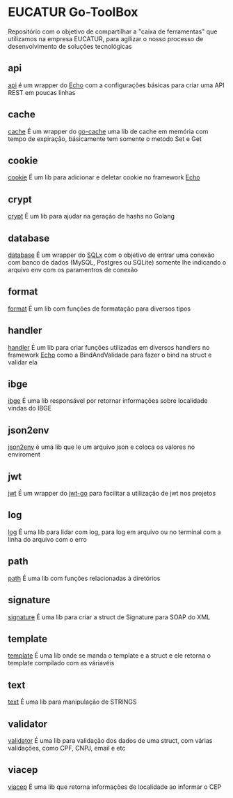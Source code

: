 # EUCATUR Go-ToolBox #
Repositório com o objetivo de compartilhar a "caixa de ferramentas" que utilizamos na empresa EUCATUR, para agilizar o nosso processo de desenvolvimento de soluções tecnológicas

## api ##

[api](https://github.com/eucatur/go-toolbox/tree/master/api) é um wrapper do [Echo](https://github.com/labstack/echo) com a configurações básicas para criar uma API REST em poucas linhas

## cache ##

[cache](https://github.com/eucatur/go-toolbox/tree/master/cache) É um wrapper do [go-cache](https://github.com/patrickmn/go-cache) uma lib de cache em memória com tempo de expiração, básicamente tem somente o metodo Set e Get

## cookie ##

[cookie](https://github.com/eucatur/go-toolbox/tree/master/cookie) É um lib para adicionar e deletar cookie no framework [Echo](https://github.com/labstack/echo)

## crypt ##

[crypt](https://github.com/eucatur/go-toolbox/tree/master/crypt) É um lib para ajudar na geração de hashs no Golang

## database ##

[database](https://github.com/eucatur/go-toolbox/tree/master/database) É um wrapper do [SQLx](https://github.com/jmoiron/sqlx) com o objetivo de entrar uma conexão com banco de dados (MySQL, Postgres ou SQLite) somente lhe indicando o arquivo env com os paramentros de conexão

## format ##

[format](https://github.com/eucatur/go-toolbox/tree/master/format) É um lib com funções de formatação para diversos tipos

## handler ##

[handler](https://github.com/eucatur/go-toolbox/tree/master/handler) É um lib para criar funções utilizadas em diversos handlers no framework [Echo](https://github.com/labstack/echo) como a BindAndValidade para fazer o bind na struct e validar ela

## ibge ##
[ibge](https://github.com/eucatur/go-toolbox/tree/master/ibge) É uma lib responsável por retornar informações sobre localidade vindas do IBGE

## json2env ##

[json2env](https://github.com/eucatur/go-toolbox/tree/master/json2env) é uma lib que le um arquivo json e coloca os valores no enviroment

## jwt ##

[jwt](https://github.com/eucatur/go-toolbox/tree/master/jwt) É um wrapper do [jwt-go](https://github.com/dgrijalva/jwt-go) para facilitar a utilização de jwt nos projetos

## log ##

[log](https://github.com/eucatur/go-toolbox/tree/master/log) É uma lib para lidar com log, para log em arquivo ou no terminal com a linha do arquivo com o erro 

## path ##
[path](https://github.com/eucatur/go-toolbox/tree/master/path) É uma lib com funções relacionadas à diretórios

## signature ##
[signature](https://github.com/eucatur/go-toolbox/tree/master/signature) É uma lib para criar a struct de Signature para SOAP do XML

## template ##
[template](https://github.com/eucatur/go-toolbox/tree/master/template) É uma lib onde se manda o template e a struct e ele retorna o template compilado com as váriavéis

## text ##
[text](https://github.com/eucatur/go-toolbox/tree/master/text) É uma lib para manipulação de STRINGS

## validator ##
[validator](https://github.com/eucatur/go-toolbox/tree/master/validator) É uma lib para validação dos dados de uma struct, com várias validações, como CPF, CNPJ, email e etc

## viacep ##
[viacep](https://github.com/eucatur/go-toolbox/tree/master/viacep) É uma lib que retorna informações de localidade ao informar o CEP
